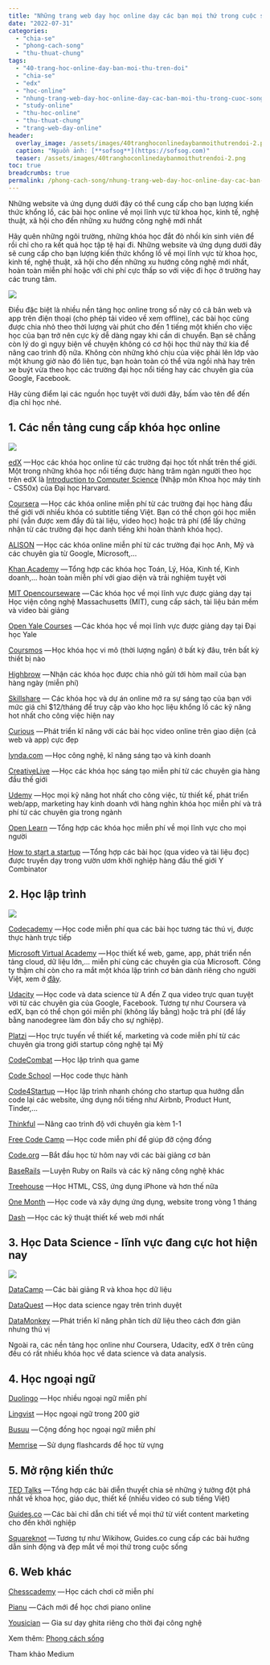 ```yaml
---
title: "Những trang web dạy học online dạy các bạn mọi thứ trong cuộc sống"
date: "2022-07-31"
categories: 
  - "chia-se"
  - "phong-cach-song"
  - "thu-thuat-chung"
tags: 
  - "40-trang-hoc-online-day-ban-moi-thu-tren-doi"
  - "chia-se"
  - "edx"
  - "hoc-online"
  - "nhung-trang-web-day-hoc-online-day-cac-ban-moi-thu-trong-cuoc-song"
  - "study-online"
  - "thu-hoc-online"
  - "thu-thuat-chung"
  - "trang-web-day-online"
header:
  overlay_image: /assets/images/40tranghoconlinedaybanmoithutrendoi-2.png
  caption: "Nguồn ảnh: [**sofsog**](https://sofsog.com)" 
  teaser: /assets/images/40tranghoconlinedaybanmoithutrendoi-2.png
toc: true
breadcrumbs: true
permalink: /phong-cach-song/nhung-trang-web-day-hoc-online-day-cac-ban-moi-thu-trong-cuoc-song
---
```


Những website và ứng dụng dưới đây có thể cung cấp cho bạn lượng kiến thức khổng lồ, các bài học online về mọi lĩnh vực từ khoa học, kinh tế, nghệ thuật, xã hội cho đến những xu hướng công nghệ mới nhất

Hãy quên những ngôi trường, những khóa học đắt đỏ nhồi kín sinh viên để rồi chỉ cho ra kết quả học tập tệ hại đi. Những website và ứng dụng dưới đây sẽ cung cấp cho bạn lượng kiến thức khổng lồ về mọi lĩnh vực từ khoa học, kinh tế, nghệ thuật, xã hội cho đến những xu hướng công nghệ mới nhất, hoàn toàn miễn phí hoặc với chi phí cực thấp so với việc đi học ở trường hay các trung tâm.

![](/assets/images/40tranghoconlinedaybanmoithutrendoi.jpg)

Điều đặc biệt là nhiều nền tảng học online trong số này có cả bản web và app trên điện thoại (cho phép tải video về xem offline), các bài học cũng được chia nhỏ theo thời lượng vài phút cho đến 1 tiếng một khiến cho việc học của bạn trở nên cực kỳ dễ dàng ngay khi cần di chuyển. Bạn sẽ chẳng còn lý do gì ngụy biện về chuyện không có cơ hội học thứ này thứ kia để nâng cao trình độ nữa. Không còn những khó chịu của việc phải lên lớp vào một khung giờ nào đó liên tục, bạn hoàn toàn có thể vừa ngồi nhà hay trên xe buýt vừa theo học các trường đại học nổi tiếng hay các chuyên gia của Google, Facebook.

Hãy cùng điểm lại các nguồn học tuyệt vời dưới đây, bấm vào tên để đến địa chỉ học nhé.

## 1\. Các nền tảng cung cấp khóa học online

![](/assets/images/40tranghoconlinedaybanmoithutrendoi.png)

[edX](https://www.edx.org/) — Học các khóa học online từ các trường đại học tốt nhất trên thế giới. Một trong những khóa học nổi tiếng được hàng trăm ngàn người theo học trên edX là [Introduction to Computer Science](https://www.edx.org/course/introduction-computer-science-harvardx-cs50x) (Nhập môn Khoa học máy tính - CS50x) của Đại học Harvard.

[Coursera](https://www.coursera.org/) — Học các khóa online miễn phí từ các trường đại học hàng đầu thế giới với nhiều khóa có subtitle tiếng Việt. Bạn có thể chọn gói học miễn phí (vẫn được xem đầy đủ tài liệu, video học) hoặc trả phí (để lấy chứng nhận từ các trường đại học danh tiếng khi hoàn thành khóa học).

[ALISON](https://alison.com/) — Học các khóa online miễn phí từ các trường đại học Anh, Mỹ và các chuyên gia từ Google, Microsoft,...

[Khan Academy](https://www.khanacademy.org/) — Tổng hợp các khóa học Toán, Lý, Hóa, Kinh tế, Kinh doanh,... hoàn toàn miễn phí với giao diện và trải nghiệm tuyệt vời

[MIT Opencourseware](http://ocw.mit.edu/index.htm) — Các khóa học về mọi lĩnh vực được giảng dạy tại Học viện công nghệ Massachusetts (MIT), cung cấp sách, tài liệu bản mềm và video bài giảng

[Open Yale Courses](http://oyc.yale.edu/) — Các khóa học về mọi lĩnh vực được giảng dạy tại Đại học Yale

[Coursmos](https://coursmos.com/) — Học khóa học vi mô (thời lượng ngắn) ở bất kỳ đâu, trên bất kỳ thiết bị nào

[Highbrow](https://coursmos.com/) — Nhận các khóa học được chia nhỏ gửi tới hòm mail của bạn hàng ngày (miễn phí)

[Skillshare](http://www.skillshare.com/) — Các khóa học và dự án online mở ra sự sáng tạo của bạn với mức giá chỉ $12/tháng để truy cập vào kho học liệu khổng lồ các kỹ năng hot nhất cho công việc hiện nay

[Curious](https://curious.com/) — Phát triển kĩ năng với các bài học video online trên giao diện (cả web và app) cực đẹp

[lynda.com](http://www.lynda.com/) — Học công nghệ, kĩ năng sáng tạo và kinh doanh

[CreativeLive](https://www.creativelive.com/) — Học các khóa học sáng tạo miễn phí từ các chuyên gia hàng đầu thế giới

[Udemy](https://www.udemy.com/) — Học mọi kỹ năng hot nhất cho công việc, từ thiết kế, phát triển web/app, marketing hay kinh doanh với hàng nghìn khóa học miễn phí và trả phí từ các chuyên gia trong ngành

[Open Learn](http://www.open.edu/openlearn/) — Tổng hợp các khóa học miễn phí về mọi lĩnh vực cho mọi người

[How to start a startup](http://startupclass.samaltman.com/) — Tổng hợp các bài học (qua video và tài liệu đọc) được truyền dạy trong vườn ươm khởi nghiệp hàng đầu thế giới Y Combinator

## 2\. Học lập trình

![](/assets/images/40tranghoconlinedaybanmoithutrendoi-1.png)

[Codecademy](http://www.codecademy.com/) — Học code miễn phí qua các bài học tương tác thú vị, được thực hành trực tiếp

[Microsoft Virtual Academy](https://mva.microsoft.com/) — Học thiết kế web, game, app, phát triển nền tảng cloud, dữ liệu lớn,... miễn phí cùng các chuyên gia của Microsoft. Công ty thậm chí còn cho ra mắt một khóa lập trình cơ bản dành riêng cho người Việt, xem ở [đây](https://mva.microsoft.com/vi/training-courses/h-c-l-p-tr-nh-8865?l=tl9ENDvIB_3204984382).

[Udacity](https://www.udacity.com/) — Học code và data science từ A đến Z qua video trực quan tuyệt vời từ các chuyên gia của Google, Facebook. Tương tự như Coursera và edX, bạn có thể chọn gói miễn phí (không lấy bằng) hoặc trả phí (để lấy bằng nanodegree làm đòn bẩy cho sự nghiệp).

[Platzi](https://courses.platzi.com/) — Học trực tuyến về thiết kế, marketing và code miễn phí từ các chuyên gia trong giới startup công nghệ tại Mỹ

[CodeCombat](https://codecombat.com/) — Học lập trình qua game

[Code School](https://www.codeschool.com/) — Học code thực hành

[Code4Startup](https://code4startup.com/) — Học lập trình nhanh chóng cho startup qua hướng dẫn code lại các website, ứng dụng nổi tiếng như Airbnb, Product Hunt, Tinder,...

[Thinkful](https://www.thinkful.com/) — Nâng cao trình độ với chuyên gia kèm 1-1

[Free Code Camp](http://www.freecodecamp.com/) — Học code miễn phí để giúp đỡ cộng đồng

[Code.org](https://code.org/) — Bắt đầu học từ hôm nay với các bài giảng cơ bản

[BaseRails](https://www.baserails.com/) — Luyện Ruby on Rails và các kỹ năng công nghệ khác

[Treehouse](https://teamtreehouse.com/) —Học HTML, CSS, ứng dụng iPhone và hơn thế nữa

[One Month](https://onemonth.com/) — Học code và xây dựng ứng dụng, website trong vòng 1 tháng

[Dash](https://dash.generalassemb.ly/) — Học các kỹ thuật thiết kế web mới nhất

## 3\. Học Data Science - lĩnh vực đang cực hot hiện nay

![](/assets/images/40tranghoconlinedaybanmoithutrendoi-2.png)

[DataCamp](https://www.datacamp.com/) — Các bài giảng R và khoa học dữ liệu

[DataQuest](https://dataquest.io/) — Học data science ngay trên trình duyệt

[DataMonkey](http://datamonkey.pro/) — Phát triển kĩ năng phân tích dữ liệu theo cách đơn giản nhưng thú vị

Ngoài ra, các nền tảng học online như Coursera, Udacity, edX ở trên cũng đều có rất nhiều khóa học về data science và data analysis.

## 4\. Học ngoại ngữ

[Duolingo](https://www.duolingo.com/) — Học nhiều ngoại ngữ miễn phí

[Lingvist](https://www.lingvist.io/) — Học ngoại ngữ trong 200 giờ

[Busuu](https://www.busuu.com/) — Cộng đồng học ngoại ngữ miễn phí

[Memrise](http://www.memrise.com/) — Sử dụng flashcards để học từ vựng

## 5\. Mở rộng kiến thức

[TED Talks](http://www.ted.com/) — Tổng hợp các bài diễn thuyết chia sẻ những ý tưởng đột phá nhất về khoa học, giáo dục, thiết kế (nhiều video có sub tiếng Việt)

[Guides.co](http://guides.co/) — Các bài chỉ dẫn chi tiết về mọi thứ từ viết content marketing cho đến khởi nghiệp

[Squareknot](https://squareknot.com/) — Tương tự như Wikihow, Guides.co cung cấp các bài hướng dẫn sinh động và đẹp mắt về mọi thứ trong cuộc sống

## 6\. Web khác

[Chesscademy](http://www.chesscademy.com/) — Học cách chơi cờ miễn phí

[Pianu](https://pianu.com/) — Cách mới để học chơi piano online

[Yousician](http://get.yousician.com/) — Gia sư dạy ghita riêng cho thời đại công nghệ

Xem thêm: [Phong cách sống](https://sofsog.com/phong-cach-song)

Tham khảo Medium
